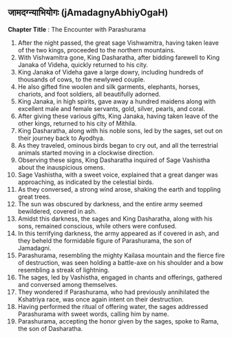 ## जामदग्न्याभियोगः (jAmadagnyAbhiyOgaH)

**Chapter Title** : The Encounter with Parashurama

1. After the night passed, the great sage Vishwamitra, having taken leave of the two kings, proceeded to the northern mountains.
2. With Vishwamitra gone, King Dasharatha, after bidding farewell to King Janaka of Videha, quickly returned to his city.
3. King Janaka of Videha gave a large dowry, including hundreds of thousands of cows, to the newlywed couple.
4. He also gifted fine woolen and silk garments, elephants, horses, chariots, and foot soldiers, all beautifully adorned.
5. King Janaka, in high spirits, gave away a hundred maidens along with excellent male and female servants, gold, silver, pearls, and coral.
6. After giving these various gifts, King Janaka, having taken leave of the other kings, returned to his city of Mithila.
7. King Dasharatha, along with his noble sons, led by the sages, set out on their journey back to Ayodhya.
8. As they traveled, ominous birds began to cry out, and all the terrestrial animals started moving in a clockwise direction.
9. Observing these signs, King Dasharatha inquired of Sage Vashistha about the inauspicious omens.
10. Sage Vashistha, with a sweet voice, explained that a great danger was approaching, as indicated by the celestial birds.
11. As they conversed, a strong wind arose, shaking the earth and toppling great trees.
12. The sun was obscured by darkness, and the entire army seemed bewildered, covered in ash.
13. Amidst this darkness, the sages and King Dasharatha, along with his sons, remained conscious, while others were confused.
14. In this terrifying darkness, the army appeared as if covered in ash, and they beheld the formidable figure of Parashurama, the son of Jamadagni.
15. Parashurama, resembling the mighty Kailasa mountain and the fierce fire of destruction, was seen holding a battle-axe on his shoulder and a bow resembling a streak of lightning.
16. The sages, led by Vashistha, engaged in chants and offerings, gathered and conversed among themselves.
17. They wondered if Parashurama, who had previously annihilated the Kshatriya race, was once again intent on their destruction.
18. Having performed the ritual of offering water, the sages addressed Parashurama with sweet words, calling him by name.
19. Parashurama, accepting the honor given by the sages, spoke to Rama, the son of Dasharatha.
